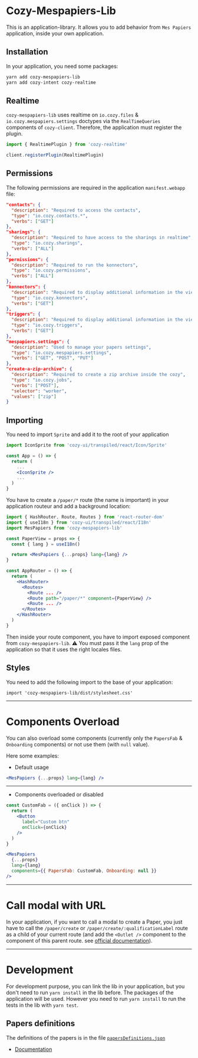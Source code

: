 # Cozy-Mespapiers-Lib

This is an application-library. It allows you to add behavior from `Mes Papiers` application, inside your own application.

## Installation

In your application, you need some packages:

```bash
yarn add cozy-mespapiers-lib
yarn add cozy-intent cozy-realtime
```

## Realtime

`cozy-mespapiers-lib` uses realtime on `io.cozy.files` & `io.cozy.mespapiers.settings` doctypes via the `RealTimeQueries` components of `cozy-client`.
Therefore, the application must register the plugin.

```jsx
import { RealtimePlugin } from 'cozy-realtime'

client.registerPlugin(RealtimePlugin)
```

## Permissions

The following permissions are required in the application `manifest.webapp` file:

```json
"contacts": {
  "description": "Required to access the contacts",
  "type": "io.cozy.contacts.*",
  "verbs": ["GET"]
},
"sharings": {
  "description": "Required to have access to the sharings in realtime",
  "type": "io.cozy.sharings",
  "verbs": ["ALL"]
},
"permissions": {
  "description": "Required to run the konnectors",
  "type": "io.cozy.permissions",
  "verbs": ["ALL"]
},
"konnectors": {
  "description": "Required to display additional information in the viewer for files automatically retrieved by services",
  "type": "io.cozy.konnectors",
  "verbs": ["GET"]
},
"triggers": {
  "description": "Required to display additional information in the viewer for files automatically retrieved by services",
  "type": "io.cozy.triggers",
  "verbs": ["GET"]
},
"mespapiers.settings": {
  "description": "Used to manage your papers settings",
  "type": "io.cozy.mespapiers.settings",
  "verbs": ["GET", "POST", "PUT"]
},
"create-a-zip-archive": {
  "description": "Required to create a zip archive inside the cozy",
  "type": "io.cozy.jobs",
  "verbs": ["POST"],
  "selector": "worker",
  "values": ["zip"]
}
```

## Importing

You need to import `Sprite` and add it to the root of your application

```jsx
import IconSprite from 'cozy-ui/transpiled/react/Icon/Sprite'

const App = () => {
  return (
    ...
    <IconSprite />
    ...
  )
}
```

You have to create a `/paper/*` route (the name is important) in your application routeur and add a background location:

```jsx
import { HashRouter, Route, Routes } from 'react-router-dom'
import { useI18n } from 'cozy-ui/transpiled/react/I18n'
import MesPapiers from 'cozy-mespapiers-lib'

const PaperView = props => {
  const { lang } = useI18n()

  return <MesPapiers {...props} lang={lang} />
}

const AppRouter = () => {
  return (
    <HashRouter>
      <Routes>
        <Route ... />
        <Route path="/paper/*" component={PaperView} />
        <Route ... />
      </Routes>
    </HashRouter>
  )
}
```

Then inside your route component, you have to import exposed component from `cozy-mespapiers-lib`.
:warning: You must pass it the `lang` prop of the application so that it uses the right locales files.

## Styles

You need to add the following import to the base of your application:

```
import 'cozy-mespapiers-lib/dist/stylesheet.css'
```

***

# Components Overload

You can also overload some components (currently only the `PapersFab` & `Onboarding` components) or not use them (with `null` value).

Here some examples:

- Default usage

```jsx
<MesPapiers {...props} lang={lang} />
```

***

- Components overloaded or disabled

```jsx
const CustomFab = ({ onClick }) => {
  return (
    <Button
      label="Custom btn"
      onClick={onClick}
    />
  )
}

<MesPapiers
  {...props}
  lang={lang}
  components={{ PapersFab: CustomFab, Onboarding: null }}
/>
```

***

# Call modal with URL

In your application, if you want to call a modal to create a Paper, you just have to call the `/paper/create` or `/paper/create/:qualificationLabel` route as a child of your current route (and add the `<Outlet />` component to the component of this parent route. see [official documentation](https://reactrouter.com/en/main/components/outlet)).

***

# Development

For development purpose, you can link the lib in your application, but you don't need to run `yarn install` in the lib before. The packages of the application will be used.
However you need to run `yarn install` to run the tests in the lib with `yarn test`.

## Papers definitions

The definitions of the papers is in the file [`papersDefinitions.json`](https://github.com/cozy/cozy-libs/blob/master/packages/cozy-mespapiers-lib/src/constants/papersDefinitions.json)

- [Documentation](https://github.com/cozy/cozy-libs/blob/master/packages/cozy-mespapiers-lib/docs/papersDefinitions.md)

